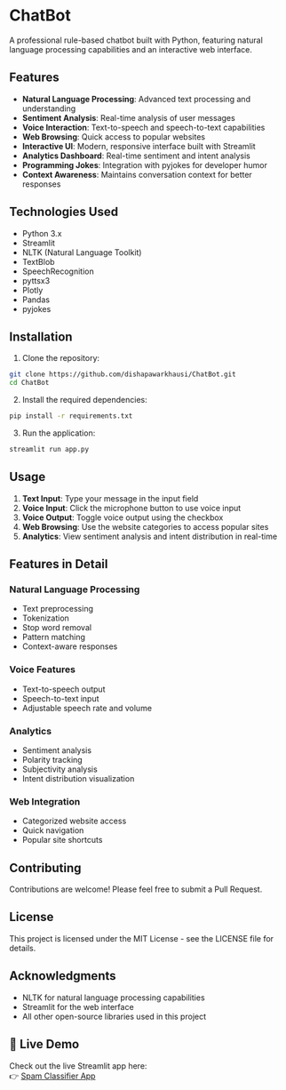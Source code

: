 # ChatBot

A professional rule-based chatbot built with Python, featuring natural language processing capabilities and an interactive web interface.

## Features

- **Natural Language Processing**: Advanced text processing and understanding
- **Sentiment Analysis**: Real-time analysis of user messages
- **Voice Interaction**: Text-to-speech and speech-to-text capabilities
- **Web Browsing**: Quick access to popular websites
- **Interactive UI**: Modern, responsive interface built with Streamlit
- **Analytics Dashboard**: Real-time sentiment and intent analysis
- **Programming Jokes**: Integration with pyjokes for developer humor
- **Context Awareness**: Maintains conversation context for better responses

## Technologies Used

- Python 3.x
- Streamlit
- NLTK (Natural Language Toolkit)
- TextBlob
- SpeechRecognition
- pyttsx3
- Plotly
- Pandas
- pyjokes

## Installation

1. Clone the repository:
```bash
git clone https://github.com/dishapawarkhausi/ChatBot.git
cd ChatBot
```

2. Install the required dependencies:
```bash
pip install -r requirements.txt
```

3. Run the application:
```bash
streamlit run app.py
```

## Usage

1. **Text Input**: Type your message in the input field
2. **Voice Input**: Click the microphone button to use voice input
3. **Voice Output**: Toggle voice output using the checkbox
4. **Web Browsing**: Use the website categories to access popular sites
5. **Analytics**: View sentiment analysis and intent distribution in real-time

## Features in Detail

### Natural Language Processing
- Text preprocessing
- Tokenization
- Stop word removal
- Pattern matching
- Context-aware responses

### Voice Features
- Text-to-speech output
- Speech-to-text input
- Adjustable speech rate and volume

### Analytics
- Sentiment analysis
- Polarity tracking
- Subjectivity analysis
- Intent distribution visualization

### Web Integration
- Categorized website access
- Quick navigation
- Popular site shortcuts

## Contributing

Contributions are welcome! Please feel free to submit a Pull Request.

## License

This project is licensed under the MIT License - see the LICENSE file for details.

## Acknowledgments

- NLTK for natural language processing capabilities
- Streamlit for the web interface
- All other open-source libraries used in this project 

## 🚀 Live Demo
Check out the live Streamlit app here:  
👉 [Spam Classifier App]()
